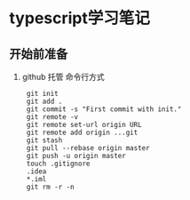 # typescript学习笔记

## 开始前准备
1. github 托管
命令行方式

        git init
        git add .
        git commit -s "First commit with init."
        git remote -v
        git remote set-url origin URL
        git remote add origin ...git
        git stash
        git pull --rebase origin master
        git push -u origin master
        touch .gitignore
        .idea
        *.iml
        git rm -r -n
